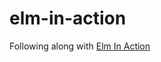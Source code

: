 # elm-in-action

Following along with [Elm In Action](https://www.manning.com/books/elm-in-action?gclid=Cj0KCQiAzfuNBhCGARIsAD1nu-9kdC677ItFb6Jlt0VT6_10PSzJAu1cWf_gv7VOZuKKB-2TkkHCGVcaAlklEALw_wcB)
